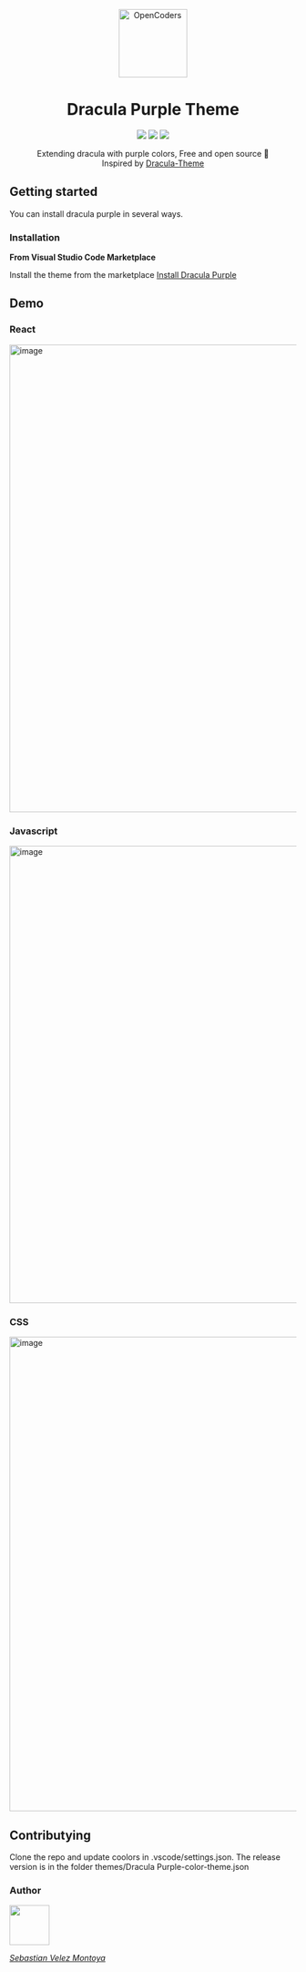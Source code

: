 <p align="center">
<img alt='OpenCoders' src='https://user-images.githubusercontent.com/33915497/214760369-5c078b43-fdab-4cdd-adfe-ad905a64b5a5.png' width="120"/>

</p>
<h1 align="center">Dracula Purple Theme</h1>

<p align="center">
<a href="https://github.com/cbasdev/dracula-purple-theme/stargazers"><img src="https://img.shields.io/github/stars/cbasdev/dracula-purple-theme?color=c678dd&logoColor=e06c75&style=for-the-badge"></a>
<a href="https://github.com/cbasdev/dracula-purple-theme/issues"><img src="https://img.shields.io/github/issues/cbasdev/dracula-purple-theme?color=%23d19a66&style=for-the-badge"></a>
<a href="https://github.com/cbasdev/dracula-purple-theme/blob/main/LICENSE"><img src="https://img.shields.io/github/license/cbasdev/dracula-purple-theme?color=%2361afef&style=for-the-badge"></a>

<p align="center">
  Extending dracula with purple colors, Free and open source 🦄 <br> 
  Inspired by <a href="https://github.com/dracula/dracula-theme">Dracula-Theme</a>
</p>

## Getting started

You can install dracula purple in several ways.

###  Installation

**From Visual Studio Code Marketplace** 

Install the theme from the marketplace
[Install Dracula Purple](https://marketplace.visualstudio.com/items?itemName=cbasdev.dracula-purple&ssr=false#overview)

## Demo

### React
<img width="821" alt="image" src="https://user-images.githubusercontent.com/33915497/214758777-2e83a36a-6a8f-4031-b17c-df219635acd5.png">

### Javascript
<img width="803" alt="image" src="https://user-images.githubusercontent.com/33915497/214759529-f8a6d79a-459f-4734-92fb-c1a25ee7be3c.png">


### CSS
<img width="833" alt="image" src="https://user-images.githubusercontent.com/33915497/214759701-dfcd7b50-b4f8-4318-b4a1-74c9b84e8e23.png">


## Contributying

Clone the repo and update coolors in .vscode/settings.json. 
The release version is in the folder themes/Dracula Purple-color-theme.json 

### Author

<a href="https://github.com/cbasdev">
<img src="https://github.com/user-attachments/assets/788b030b-5984-42c7-9b2a-8042ed6dcac7"  width="70"/>
</a>


_[Sebastian Velez Montoya](https://github.com/cbasdev)_
